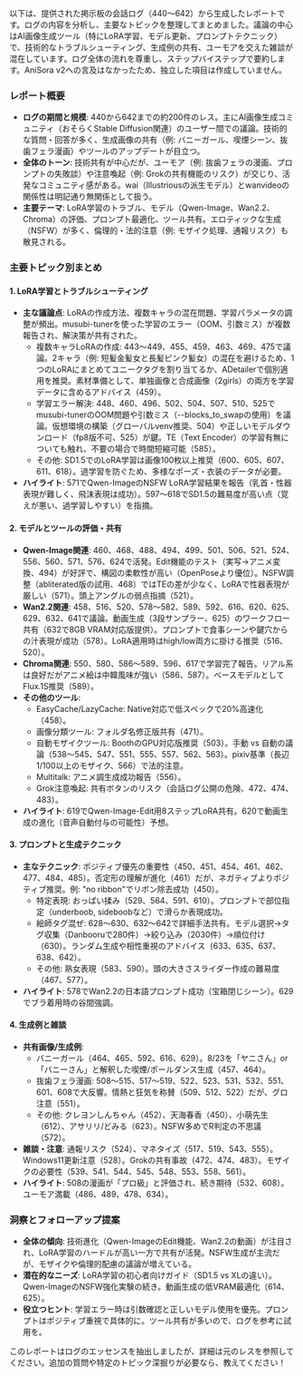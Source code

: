 以下は、提供された掲示板の会話ログ（440〜642）から生成したレポートです。ログの内容を分析し、主要なトピックを整理してまとめました。議論の中心はAI画像生成ツール（特にLoRA学習、モデル更新、プロンプトテクニック）で、技術的なトラブルシューティング、生成例の共有、ユーモアを交えた雑談が混在しています。ログ全体の流れを尊重し、ステップバイステップで要約します。AniSora v2への言及はなかったため、独立した項目は作成していません。

### レポート概要
- **ログの期間と規模**: 440から642までの約200件のレス。主にAI画像生成コミュニティ（おそらくStable Diffusion関連）のユーザー間での議論。技術的な質問・回答が多く、生成画像の共有（例: バニーガール、喫煙シーン、抜歯フェラ漫画）やツールのアップデートが目立つ。
- **全体のトーン**: 技術共有が中心だが、ユーモア（例: 抜歯フェラの漫画、プロンプトの失敗談）や注意喚起（例: Grokの共有機能のリスク）が交じり、活発なコミュニティ感がある。wai（Illustriousの派生モデル）とwanvideoの関係性は明記通り無関係として扱う。
- **主要テーマ**: LoRA学習のトラブル、モデル（Qwen-Image、Wan2.2、Chroma）の評価、プロンプト最適化、ツール共有。エロティックな生成（NSFW）が多く、倫理的・法的注意（例: モザイク処理、通報リスク）も散見される。

### 主要トピック別まとめ
#### 1. LoRA学習とトラブルシューティング
- **主な議論点**: LoRAの作成方法、複数キャラの混在問題、学習パラメータの調整が頻出。musubi-tunerを使った学習のエラー（OOM、引数ミス）が複数報告され、解決策が共有された。
  - 複数キャラLoRAの作成: 443〜449、455、459、463、469、475で議論。2キャラ（例: 短髪金髪女と長髪ピンク髪女）の混在を避けるため、1つのLoRAにまとめてユニークタグを割り当てるか、ADetailerで個別適用を推奨。素材準備として、単独画像と合成画像（2girls）の両方を学習データに含めるアドバイス（459）。
  - 学習エラー解決: 448、460、496、502、504、507、510、525でmusubi-tunerのOOM問題や引数ミス（--blocks_to_swapの使用）を議論。仮想環境の構築（グローバルvenv推奨、504）や正しいモデルダウンロード（fp8版不可、525）が鍵。TE（Text Encoder）の学習有無についても触れ、不要の場合で時間短縮可能（585）。
  - その他: SD1.5でのLoRA学習は画像100枚以上推奨（600、605、607、611、618）。過学習を防ぐため、多様なポーズ・衣装のデータが必要。
- **ハイライト**: 571でQwen-ImageのNSFW LoRA学習結果を報告（乳首・性器表現が難しく、飛沫表現は成功）。597〜618でSD1.5の難易度が高い点（覚えが悪い、過学習しやすい）を指摘。

#### 2. モデルとツールの評価・共有
- **Qwen-Image関連**: 460、468、488、494、499、501、506、521、524、556、560、571、576、624で活発。Edit機能のテスト（実写→アニメ変換、494）が好評で、構図の柔軟性が高い（OpenPoseより優位）。NSFW調整（abliterated版の試用、468）ではTEの差が少なく、LoRAで性器表現が厳しい（571）。頭上アングルの弱点指摘（521）。
- **Wan2.2関連**: 458、516、520、578〜582、589、592、616、620、625、629、632、641で議論。動画生成（3段サンプラー、625）のワークフロー共有（632で8GB VRAM対応版提供）。プロンプトで食事シーンや鍵穴からの汁表現が成功（578）。LoRA適用時はhigh/low両方に掛ける推奨（516、520）。
- **Chroma関連**: 550、580、586〜589、596、617で学習完了報告。リアル系は良好だがアニメ絵は中韓風味が強い（586、587）。ベースモデルとしてFlux.1S推奨（589）。
- **その他のツール**:
  - EasyCache/LazyCache: Native対応で低スペックで20%高速化（458）。
  - 画像分類ツール: フォルダ名修正版共有（471）。
  - 自動モザイクツール: BoothのGPU対応版推奨（503）。手動 vs 自動の議論（538〜545、547、551、555、557、562、563）。pixiv基準（長辺1/100以上のモザイク、566）で法的注意。
  - Multitalk: アニメ調生成成功報告（556）。
  - Grok注意喚起: 共有ボタンのリスク（会話ログ公開の危険、472、474、483）。
- **ハイライト**: 619でQwen-Image-Edit用8ステップLoRA共有。620で動画生成の進化（音声自動付与の可能性）予想。

#### 3. プロンプトと生成テクニック
- **主なテクニック**: ポジティブ優先の重要性（450、451、454、461、462、477、484、485）。否定形の理解が進化（461）だが、ネガティブよりポジティブ推奨。例: "no ribbon"でリボン除去成功（450）。
  - 特定表現: おっぱい揉み（529、564、591、610）。プロンプトで部位指定（underboob, sideboobなど）で滑らか表現成功。
  - 絵師タグ混ぜ: 628〜630、632〜642で詳細手法共有。モデル選択→タグ収集（Danbooruで280件）→絞り込み（2030件）→順位付け（630）。ランダム生成や相性重視のアドバイス（633、635、637、638、642）。
  - その他: 熟女表現（583、590）。頭の大きさスライダー作成の難易度（467、577）。
- **ハイライト**: 578でWan2.2の日本語プロンプト成功（宝箱閉じシーン）。629でブラ着用時の谷間強調。

#### 4. 生成例と雑談
- **共有画像/生成例**: 
  - バニーガール（464、465、592、616、629）。8/23を「ヤニさん」or「バニーさん」と解釈した喫煙/ポールダンス生成（457、464）。
  - 抜歯フェラ漫画: 508〜515、517〜519、522、523、531、532、551、601、608で大反響。情熱と狂気を称賛（509、512、522）だが、グロ注意（551）。
  - その他: クレヨンしんちゃん（452）、天海春香（450）、小萌先生（612）、アサリリ/どみる（623）。NSFW多めでR判定の不思議（572）。
- **雑談・注意**: 通報リスク（524）、マネタイズ（517、519、543、555）。Windows11更新注意（528）。Grokの共有事故（472、474、483）。モザイクの必要性（539、541、544、545、548、553、558、561）。
- **ハイライト**: 508の漫画が「プロ級」と評価され、続き期待（532、608）。ユーモア満載（486、489、478、634）。

### 洞察とフォローアップ提案
- **全体の傾向**: 技術進化（Qwen-ImageのEdit機能、Wan2.2の動画）が注目され、LoRA学習のハードルが高い一方で共有が活発。NSFW生成が主流だが、モザイクや倫理的配慮の議論が増えている。
- **潜在的なニーズ**: LoRA学習の初心者向けガイド（SD1.5 vs XLの違い）。Qwen-ImageのNSFW強化実験の続き。動画生成の低VRAM最適化（614、625）。
- **役立つヒント**: 学習エラー時は引数確認と正しいモデル使用を優先。プロンプトはポジティブ重視で具体的に。ツール共有が多いので、ログを参考に試用を。

このレポートはログのエッセンスを抽出しましたが、詳細は元のレスを参照してください。追加の質問や特定のトピック深掘りが必要なら、教えてください！